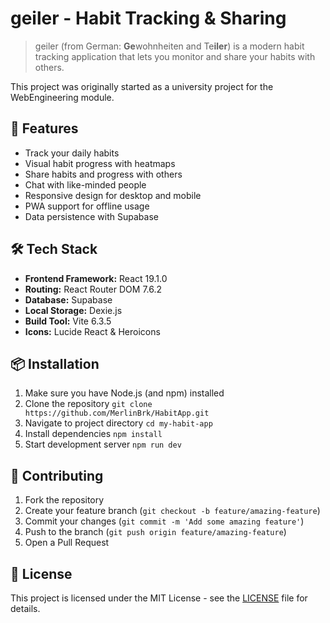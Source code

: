 # geiler - Habit Tracking & Sharing

> geiler (from German: **Ge**wohnheiten and Te**iler**) is a modern habit tracking application that lets you monitor and
> share your habits with others.

This project was originally started as a university project for the WebEngineering module.

## 🚀 Features

- Track your daily habits
- Visual habit progress with heatmaps
- Share habits and progress with others
- Chat with like-minded people
- Responsive design for desktop and mobile
- PWA support for offline usage
- Data persistence with Supabase

## 🛠️ Tech Stack

- **Frontend Framework:** React 19.1.0
- **Routing:** React Router DOM 7.6.2
- **Database:** Supabase
- **Local Storage:** Dexie.js
- **Build Tool:** Vite 6.3.5
- **Icons:** Lucide React & Heroicons

## 📦 Installation

1. Make sure you have Node.js (and npm) installed
2. Clone the repository ```git clone https://github.com/MerlinBrk/HabitApp.git```
3. Navigate to project directory ```cd my-habit-app```
4. Install dependencies ```npm install```
5. Start development server ```npm run dev```

## 🤝 Contributing

1. Fork the repository
2. Create your feature branch (`git checkout -b feature/amazing-feature`)
3. Commit your changes (`git commit -m 'Add some amazing feature'`)
4. Push to the branch (`git push origin feature/amazing-feature`)
5. Open a Pull Request

## 📄 License

This project is licensed under the MIT License - see the [LICENSE](LICENSE) file for details.

